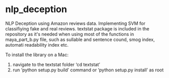 # nlp_deception
NLP Deception using Amazon reviews data. Implementing SVM for classifiying fake and real reviews.
textstat package is included in the repository as it's needed when using most of the functions in maya_part_b.py file, such as sullable and sentence cound, smog index, automati readability index etc.

To install the library on a Mac:
1. navigate to the textstat folder ‘cd textstat’ 
2. run ‘python setup.py build’ command or ‘python setup.py install’ as root
